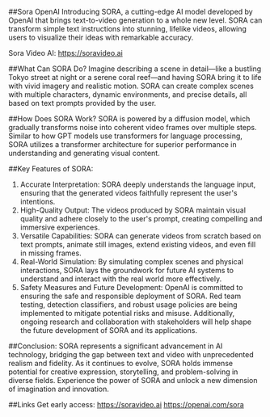 ##Sora OpenAI
Introducing SORA, a cutting-edge AI model developed by OpenAI that brings text-to-video generation to a whole new level. SORA can transform simple text instructions into stunning, lifelike videos, allowing users to visualize their ideas with remarkable accuracy.

Sora Video AI: https://soravideo.ai

##What Can SORA Do?
Imagine describing a scene in detail—like a bustling Tokyo street at night or a serene coral reef—and having SORA bring it to life with vivid imagery and realistic motion. SORA can create complex scenes with multiple characters, dynamic environments, and precise details, all based on text prompts provided by the user.

##How Does SORA Work?
SORA is powered by a diffusion model, which gradually transforms noise into coherent video frames over multiple steps. Similar to how GPT models use transformers for language processing, SORA utilizes a transformer architecture for superior performance in understanding and generating visual content.

##Key Features of SORA:
1. Accurate Interpretation: SORA deeply understands the language input, ensuring that the generated videos faithfully represent the user's intentions.
2. High-Quality Output: The videos produced by SORA maintain visual quality and adhere closely to the user's prompt, creating compelling and immersive experiences.
3. Versatile Capabilities: SORA can generate videos from scratch based on text prompts, animate still images, extend existing videos, and even fill in missing frames.
4. Real-World Simulation: By simulating complex scenes and physical interactions, SORA lays the groundwork for future AI systems to understand and interact with the real world more effectively.
5. Safety Measures and Future Development:
OpenAI is committed to ensuring the safe and responsible deployment of SORA. Red team testing, detection classifiers, and robust usage policies are being implemented to mitigate potential risks and misuse. Additionally, ongoing research and collaboration with stakeholders will help shape the future development of SORA and its applications.

##Conclusion:
SORA represents a significant advancement in AI technology, bridging the gap between text and video with unprecedented realism and fidelity. As it continues to evolve, SORA holds immense potential for creative expression, storytelling, and problem-solving in diverse fields. Experience the power of SORA and unlock a new dimension of imagination and innovation.

##Links
Get early access:
https://soravideo.ai
https://openai.com/sora
